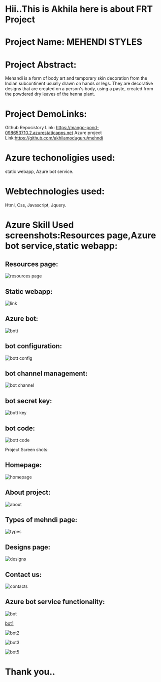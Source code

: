 # Hii..This is Akhila here is about FRT Project

# Project Name: MEHENDI STYLES

# Project Abstract:
Mehandi is a form of body art and temporary skin decoration from the Indian subcontinent usually drawn on hands or legs. They are decorative designs that are created on a person's body, using a paste, created from the powdered dry leaves of the henna plant.

# Project DemoLinks:
Github Reposistory Link: https://mango-pond-098653710.2.azurestaticapps.net
Azure project Link:https://github.com/akhilamoduguru/mehndi

# Azure techonoligies used:
static webapp,
Azure bot service.

# Webtechnologies used:
Html,
Css,
Javascript,
Jquery.


# Azure Skill  Used screenshots:Resources page,Azure bot service,static webapp:

## Resources page:
![resources page](https://user-images.githubusercontent.com/114641009/209938019-1a3bae4c-bc30-46f6-b639-551d39034566.png)


## Static webapp:

![link](https://user-images.githubusercontent.com/114641009/209938057-0308ecc6-75f9-412f-827e-8e9d2647fc9a.png)

## Azure bot:
![bott](https://user-images.githubusercontent.com/114641009/209938077-b2d49493-e896-4640-a7ee-3429d121dd8f.png)


## bot configuration:
![bott config](https://user-images.githubusercontent.com/114641009/209938084-b76c9c8d-8d83-4377-a2ec-16286a07bec4.png)


## bot channel management:
![bot channel](https://user-images.githubusercontent.com/114641009/209938097-c581f2a3-88a0-464a-a60b-2ac3909de890.png)


## bot secret key:

![bott key](https://user-images.githubusercontent.com/114641009/209938110-a4e40c23-0ea6-4e24-b869-c12239df6a42.png)

## bot code:
![bott code](https://user-images.githubusercontent.com/114641009/209938127-5df60380-8acd-4678-b350-e38123d551d0.png)


Project Screen shots:

## Homepage:
![homepage](https://user-images.githubusercontent.com/114641009/209938141-ced0590c-0ce2-4c9d-b863-328a8240a4e8.png)


## About project:
![about](https://user-images.githubusercontent.com/114641009/209938488-65166bfa-bc36-496e-8e08-e9ac4b670b4c.png)


## Types of mehndi page:

![types](https://user-images.githubusercontent.com/114641009/209938180-9e263658-280c-49d9-8de4-16b8ad886359.png)

## Designs page:
![designs](https://user-images.githubusercontent.com/114641009/209938186-90eb8975-3fdf-4fc9-b2ee-253fceebb93f.png)


## Contact us:
![contacts](https://user-images.githubusercontent.com/114641009/209938203-95d624e9-f9e0-45d2-b479-66f2a4dce7f6.png)


## Azure bot service functionality:
![bot](https://user-images.githubusercontent.com/114641009/209938214-2d0b147a-5c4b-4ee5-b91b-d6334acfe56a.png)

[bot1](https://user-images.githubusercontent.com/114641009/209938238-2e602c0f-c7d5-4a9e-b1a0-3f9b2803d02f.png)

![bot2](https://user-images.githubusercontent.com/114641009/209938281-682eea8d-08f2-444a-8993-5ddb28f3fc62.png)

![bot3](https://user-images.githubusercontent.com/114641009/209938319-2086dc43-a01b-4f4c-9225-b4097247f9c1.png)

![bot5](https://user-images.githubusercontent.com/114641009/209938366-3d04a4a9-5add-46df-8a85-f0cf7833a053.png)

# Thank you..









